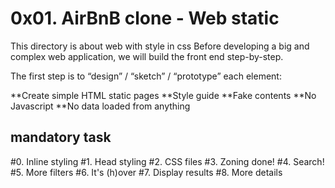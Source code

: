 # 0x01. AirBnB clone - Web static
This directory is about web with style in css
Before developing a big and complex web application, we will build the front end step-by-step.

The first step is to “design” / “sketch” / “prototype” each element:

**Create simple HTML static pages
**Style guide
**Fake contents
**No Javascript
**No data loaded from anything
## mandatory task
#0. Inline styling
#1. Head styling
#2. CSS files
#3. Zoning done!
#4. Search!
#5. More filters
#6. It's (h)over
#7. Display results
#8. More details

